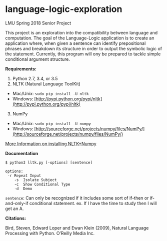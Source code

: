 # language-logic-exploration
LMU Spring 2018 Senior Project

This project is an exploration into the compatibility between language and computation. The goal of the Language-Logic application is to create an application where, when given a sentence can identify prepositional phrases and breakdown its structure in order to output the symbolic logic of the statement. Currently, this program will ony be prepared to tackle simple conditional argument structure.

**Requirements:**
1. Python 2.7, 3.4, or 3.5
2. NLTK (Natural Language ToolKit)
 * Mac/Unix: `sudo pip install -U nltk`
 * Windows: [http://pypi.python.org/pypi/nltk](http://pypi.python.org/pypi/nltk)
3. NumPy
 * Mac/Unix: `sudo pip install -U numpy`
 * Windows: [http://sourceforge.net/projects/numpy/files/NumPy/](http://sourceforge.net/projects/numpy/files/NumPy/)

[More Information on installing NLTK+Numpy](https://www.nltk.org/install.html)
 
**Documentation**

```$ python3 lltk.py [-options] [sentence]```

```
options:
 -r	Repeat Input
	-s	Isolate Subject
	-c	Show Conditional Type
	-d	Demo
 ```
```sentence```: Can only be recognized if it includes some sort of if-then or if-and-only-if conditional statement. ex. If I have the time to study then I will get an A.

**Citations:**

Bird, Steven, Edward Loper and Ewan Klein (2009), Natural Language Processing with Python. O’Reilly Media Inc.
